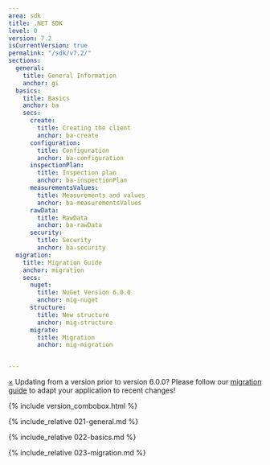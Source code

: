 ```yaml
---
area: sdk
title: .NET SDK
level: 0
version: 7.2
isCurrentVersion: true
permalink: "/sdk/v7.2/"
sections:
  general:
    title: General Information
    anchor: gi  
  basics:
    title: Basics
    anchor: ba
    secs:
      create:
        title: Creating the client
        anchor: ba-create
      configuration:
        title: Configuration
        anchor: ba-configuration
      inspectionPlan:
        title: Inspection plan
        anchor: ba-inspectionPlan
      measurementsValues:
        title: Measurements and values
        anchor: ba-measurementsValues
      rawData:
        title: RawData
        anchor: ba-rawData
      security:
        title: Security
        anchor: ba-security
  migration:
    title: Migration Guide
    anchor: migration
    secs:
      nuget:
        title: NuGet Version 6.0.0
        anchor: mig-nuget
      structure:
        title: New structure
        anchor: mig-structure
      migrate:
        title: Migration
        anchor: mig-migration


---
```


<div class="alert alert-info fade in">
  <a href="#" class="close" data-dismiss="alert" aria-label="close">&times;</a>
  Updating from a version prior to version 6.0.0? Please follow our <a href="#migration" class="alert-link">migration guide</a> to adapt your application to recent changes!
</div>

{% include version_combobox.html %}

{% include_relative 021-general.md %}

{% include_relative 022-basics.md %}

<p class="dottedline" />

{% include_relative 023-migration.md %}

<p class="dottedline" />
